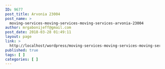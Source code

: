 ```yaml
---
ID: 9677
post_title: Arvonia 23004
post_name: >
  moving-services-moving-services-moving-services-arvonia-23004
author: mrgabonijeff@gmail.com
post_date: 2018-03-28 01:49:11
layout: page
link: >
  http://localhost/wordpress/moving-services-moving-services-moving-services-arvonia-23004/
published: true
tags: [ ]
categories: [ ]
---
```

